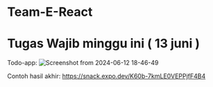 # Team-E-React

# Tugas Wajib minggu ini ( 13 juni )

Todo-app:
![Screenshot from 2024-06-12 18-46-49](https://github.com/playmakermz/Team-E-React/assets/60807663/c209a6f6-1b2d-41ef-9a37-47d63efb6dc9)




Contoh hasil akhir: https://snack.expo.dev/K60b-7kmLE0VEPPjfF4B4

